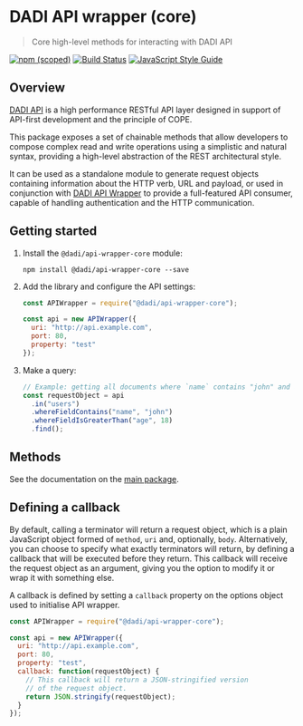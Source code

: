 # DADI API wrapper (core)

> Core high-level methods for interacting with DADI API

[![npm (scoped)](https://img.shields.io/npm/v/@dadi/api-wrapper-core.svg?maxAge=10800&style=flat-square)](https://www.npmjs.com/package/@dadi/api-wrapper-core)
[![Build Status](https://travis-ci.org/dadi/api-wrapper.svg?branch=master)](https://travis-ci.org/dadi/api-wrapper)
[![JavaScript Style Guide](https://img.shields.io/badge/code%20style-standard-brightgreen.svg?style=flat-square)](http://standardjs.com/)

## Overview

[DADI API](https://github.com/dadi/api) is a high performance RESTful API layer designed in support of API-first development and the principle of COPE.

This package exposes a set of chainable methods that allow developers to compose complex read and write operations using a simplistic and natural syntax, providing a high-level abstraction of the REST architectural style.

It can be used as a standalone module to generate request objects containing information about the HTTP verb, URL and payload, or used in conjunction with [DADI API Wrapper](https://github.com/dadi/api-wrapper) to provide a full-featured API consumer, capable of handling authentication and the HTTP communication.

## Getting started

1. Install the `@dadi/api-wrapper-core` module:

   ```shell
   npm install @dadi/api-wrapper-core --save
   ```

2. Add the library and configure the API settings:

   ```js
   const APIWrapper = require("@dadi/api-wrapper-core");

   const api = new APIWrapper({
     uri: "http://api.example.com",
     port: 80,
     property: "test"
   });
   ```

3. Make a query:

   ```js
   // Example: getting all documents where `name` contains "john" and age is greater than 18
   const requestObject = api
     .in("users")
     .whereFieldContains("name", "john")
     .whereFieldIsGreaterThan("age", 18)
     .find();
   ```

## Methods

See the documentation on the [main package](https://github.com/dadi/api-wrapper).

## Defining a callback

By default, calling a terminator will return a request object, which is a plain JavaScript object formed of `method`, `uri` and, optionally, `body`. Alternatively, you can choose to specify what exactly terminators will return, by defining a callback that will be executed before they return. This callback will receive the request object as an argument, giving you the option to modify it or wrap it with something else.

A callback is defined by setting a `callback` property on the options object used to initialise API wrapper.

```js
const APIWrapper = require("@dadi/api-wrapper-core");

const api = new APIWrapper({
  uri: "http://api.example.com",
  port: 80,
  property: "test",
  callback: function(requestObject) {
    // This callback will return a JSON-stringified version
    // of the request object.
    return JSON.stringify(requestObject);
  }
});
```

